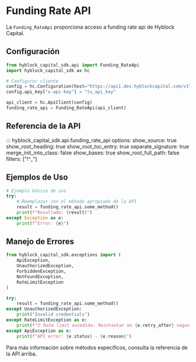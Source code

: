 # Funding Rate API

La `Funding_RateApi` proporciona acceso a funding rate api de Hyblock Capital.

## Configuración

```python
from hyblock_capital_sdk.api import Funding_RateApi
import hyblock_capital_sdk as hc

# Configurar cliente
config = hc.Configuration(host="https://api1.dev.hyblockcapital.com/v1")
config.api_key["x-api-key"] = "tu_api_key"

api_client = hc.ApiClient(config)
funding_rate_api = Funding_RateApi(api_client)
```

## Referencia de la API

::: hyblock_capital_sdk.api.funding_rate_api
    options:
      show_source: true
      show_root_heading: true
      show_root_toc_entry: true
      separate_signature: true
      merge_init_into_class: false
      show_bases: true
      show_root_full_path: false
      filters: ["!^_"]

## Ejemplos de Uso

```python
# Ejemplo básico de uso
try:
    # Reemplazar con el método apropiado de la API
    result = funding_rate_api.some_method()
    print(f"Resultado: {result}")
except Exception as e:
    print(f"Error: {e}")
```

## Manejo de Errores

```python
from hyblock_capital_sdk.exceptions import (
    ApiException,
    UnauthorizedException,
    ForbiddenException,
    NotFoundException,
    RateLimitException
)

try:
    result = funding_rate_api.some_method()
except UnauthorizedException:
    print("Invalid credentials")
except RateLimitException as e:
    print(f"⏰ Rate limit excedido. Reintentar en {e.retry_after} segundos")
except ApiException as e:
    print(f"API error: {e.status} - {e.reason}")
```

Para más información sobre métodos específicos, consulta la referencia de la API arriba.
